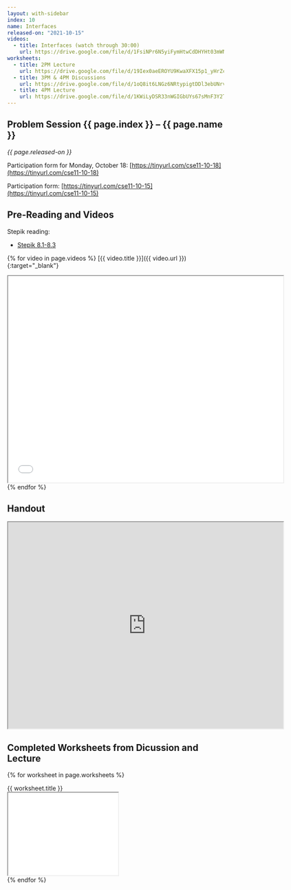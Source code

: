 ```yaml
---
layout: with-sidebar
index: 10
name: Interfaces
released-on: "2021-10-15"
videos:
  - title: Interfaces (watch through 30:00)
    url: https://drive.google.com/file/d/1FsiNPr6N5yiFymHtwCdDHYHt03mWNw_Q
worksheets:
  - title: 2PM Lecture
    url: https://drive.google.com/file/d/19Iex0aeEROYU9KwaXFX15p1_yHrZcvE0
  - title: 3PM & 4PM Discussions
    url: https://drive.google.com/file/d/1oQ8it6LNGz6NRtypigtDDl3ebUNrv_3a
  - title: 4PM Lecture
    url: https://drive.google.com/file/d/1KWiLyDSR33nWGIGbUYs67sMnF3Y2TZgw
---
```


## Problem Session {{ page.index }} – {{ page.name }}

_{{ page.released-on }}_

Participation form for Monday, October 18:
[https://tinyurl.com/cse11-10-18](https://tinyurl.com/cse11-10-18)

Participation form: [https://tinyurl.com/cse11-10-15](https://tinyurl.com/cse11-10-15)

## Pre-Reading and Videos

Stepik reading:
- [Stepik 8.1-8.3](https://stepik.org/lesson/574307/step/1?unit=568892)

{% for video in page.videos %}
[{{ video.title }}]({{ video.url }}){:target="_blank"}

<iframe src="{{ video.url }}/preview" width="640" height="480" allow="autoplay"></iframe>
{% endfor %}

## Handout

<iframe src="https://drive.google.com/file/d/1Ov-vdxB-4jBja1_D7A8J2ytxeArRGb6o/preview" width="640" height="480" allow="autoplay"></iframe>

## Completed Worksheets from Dicussion and Lecture

{% for worksheet in page.worksheets %}
<div class="worksheetBox">
{{ worksheet.title }}
<br>
<iframe src="{{ worksheet.url }}/preview" width="256" height="192" allow="autoplay"></iframe>
</div>
{% endfor %}
